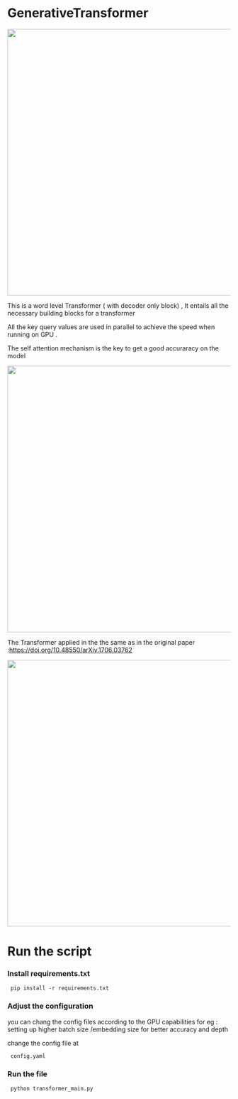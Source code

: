# GenerativeTransformer

<!-- ![image](https://user-images.githubusercontent.com/98607718/229437744-fbdd2dcb-6de4-464d-a2c2-2323a7303bc7.png) -->

<img src="https://user-images.githubusercontent.com/98607718/229437744-fbdd2dcb-6de4-464d-a2c2-2323a7303bc7.png"  width="600" height="600">


This is a word level Transformer ( with decoder only block) , It entails all the necessary building blocks for a transformer

All the key query values are used in parallel to achieve the speed when running on GPU . 

The self attention mechanism is the key to get a good accuraracy on the model 
<!-- ![image](https://user-images.githubusercontent.com/98607718/229438706-10d71f18-9271-4b9c-a452-bbf44ec077fd.png) -->
<img src="https://user-images.githubusercontent.com/98607718/229438706-10d71f18-9271-4b9c-a452-bbf44ec077fd.png"  width="600" height="600">

The Transformer applied in the the same as in the original paper :https://doi.org/10.48550/arXiv.1706.03762

<!-- ![image](https://user-images.githubusercontent.com/98607718/229442582-8436e7a2-0504-44b6-998c-435849266a9a.png) -->
<!-- ![image](https://user-images.githubusercontent.com/98607718/229444106-9e0f5538-021c-4de7-a1f1-6128523d40c8.png) -->

<img src="https://user-images.githubusercontent.com/98607718/229444106-9e0f5538-021c-4de7-a1f1-6128523d40c8.png"  width="600" height="600">


# Run the script

### Install requirements.txt

``` pip install -r requirements.txt```

### Adjust the configuration 

you can chang the config files according to the GPU capabilities 
for eg : setting up higher batch size /embedding size for better accuracy and depth 

change the config file at 

``` config.yaml```

### Run the file

``` python transformer_main.py```


